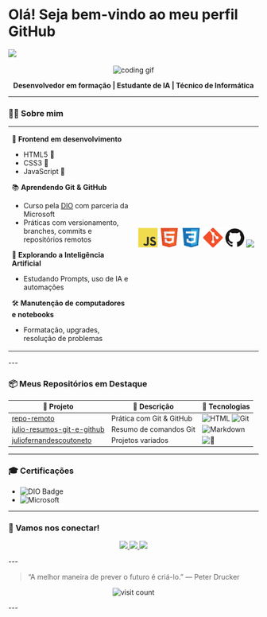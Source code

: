 # Olá! Seja bem-vindo ao meu perfil GitHub

<!-- Banner animado -->
<img src="https://capsule-render.vercel.app/api?type=waving&color=0:1e3c72,100:2a5298&height=200&section=header&text=Julio%20Fernandes&fontColor=ffffff&fontSize=40&animation=fadeIn"/>

<!-- Bio em colunas -->
<p align="center">
  <img src="https://media.giphy.com/media/du3J3cXyzhj75IOgvA/giphy.gif" width="150" alt="coding gif"/>
</p>

<p align="center">
  <strong>Desenvolvedor em formação | Estudante de IA | Técnico de Informática</strong>
</p>

---


### 🧑‍💻 Sobre mim

<table>
  <tr>
    <td width="50%">
      
🔹 **Frontend em desenvolvimento**  
- HTML5 🧱  
- CSS3 🎨  
- JavaScript 📜  

📚 **Aprendendo Git & GitHub**  
- Curso pela [DIO](https://dio.me) com parceria da Microsoft  
- Práticas com versionamento, branches, commits e repositórios remotos  

🤖 **Explorando a Inteligência Artificial**  
- Estudando Prompts, uso de IA e automações

🛠️ **Manutenção de computadores e notebooks**  
- Formatação, upgrades, resolução de problemas

    </td>
    <td width="50%" align="center">
      <img src="https://raw.githubusercontent.com/devicons/devicon/master/icons/javascript/javascript-original.svg" width="40"/>
      <img src="https://raw.githubusercontent.com/devicons/devicon/master/icons/html5/html5-original.svg" width="40"/>
      <img src="https://raw.githubusercontent.com/devicons/devicon/master/icons/css3/css3-original.svg" width="40"/>
      <img src="https://raw.githubusercontent.com/devicons/devicon/master/icons/git/git-original.svg" width="40"/>
      <img src="https://raw.githubusercontent.com/devicons/devicon/master/icons/github/github-original.svg" width="40"/>
      <img src="https://img.shields.io/badge/IA-Prompts-blueviolet?style=flat-square"/>
    </td>
  </tr>
</table>
---


### 📦 Meus Repositórios em Destaque

| 🔧 Projeto | 📄 Descrição | 🧪 Tecnologias |
|-----------|--------------|----------------|
| [repo-remoto](https://github.com/juliofernandes1965/repo-remoto) | Prática com Git & GitHub | ![HTML](https://img.shields.io/badge/HTML-e34c26?style=flat&logo=html5&logoColor=white) ![Git](https://img.shields.io/badge/Git-f05032?style=flat&logo=git&logoColor=white) |
| [julio-resumos-git-e-github](https://github.com/juliofernandes1965/julio-resumos-git-e-github) | Resumo de comandos Git | ![Markdown](https://img.shields.io/badge/Markdown-000000?style=flat&logo=markdown&logoColor=white) |
| [juliofernandescoutoneto](https://github.com/juliofernandes1965/juliofernandescoutoneto) | Projetos variados | ![📁](https://img.shields.io/badge/Vários--Projetos-lightgrey) |
---


### 🎓 Certificações

- ![DIO Badge](https://img.shields.io/badge/DIO-Descomplica%20Versionamento%20Git/GitHub-blueviolet?style=flat-square&logo=github)
- ![Microsoft](https://img.shields.io/badge/Microsoft%20Partner-Verified-blue?style=flat-square&logo=microsoft)
---


### 📲 Vamos nos conectar!

<p align="center">
  <a href="https://github.com/juliofernandes1965" target="_blank">
    <img src="https://img.shields.io/badge/GitHub-100000?style=for-the-badge&logo=github&logoColor=white"/>
  </a>
  <a href="mailto:seuemail@email.com">
    <img src="https://img.shields.io/badge/Email-D14836?style=for-the-badge&logo=gmail&logoColor=white"/>
  </a>
  <a href="https://www.linkedin.com/in/seulinkedin" target="_blank">
    <img src="https://img.shields.io/badge/LinkedIn-0077B5?style=for-the-badge&logo=linkedin&logoColor=white"/>
  </a>
</p>
---


> “A melhor maneira de prever o futuro é criá-lo.” — Peter Drucker

<p align="center">
  <img src="https://komarev.com/ghpvc/?username=juliofernandes1965&label=Visitantes&color=blue&style=flat" alt="visit count"/>
</p>
---






































